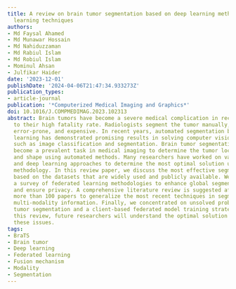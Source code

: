 ```yaml
---
title: A review on brain tumor segmentation based on deep learning methods with federated
  learning techniques
authors:
- Md Faysal Ahamed
- Md Munawar Hossain
- Md Nahiduzzaman
- Md Rabiul Islam
- Md Robiul Islam
- Mominul Ahsan
- Julfikar Haider
date: '2023-12-01'
publishDate: '2024-04-06T21:47:34.933273Z'
publication_types:
- article-journal
publication: '*Computerized Medical Imaging and Graphics*'
doi: 10.1016/J.COMPMEDIMAG.2023.102313
abstract: Brain tumors have become a severe medical complication in recent years due
  to their high fatality rate. Radiologists segment the tumor manually, which is time-consuming,
  error-prone, and expensive. In recent years, automated segmentation based on deep
  learning has demonstrated promising results in solving computer vision problems
  such as image classification and segmentation. Brain tumor segmentation has recently
  become a prevalent task in medical imaging to determine the tumor location, size,
  and shape using automated methods. Many researchers have worked on various machine
  and deep learning approaches to determine the most optimal solution using the convolutional
  methodology. In this review paper, we discuss the most effective segmentation techniques
  based on the datasets that are widely used and publicly available. We also proposed
  a survey of federated learning methodologies to enhance global segmentation performance
  and ensure privacy. A comprehensive literature review is suggested after studying
  more than 100 papers to generalize the most recent techniques in segmentation and
  multi-modality information. Finally, we concentrated on unsolved problems in brain
  tumor segmentation and a client-based federated model training strategy. Based on
  this review, future researchers will understand the optimal solution path to solve
  these issues.
tags:
- BraTS
- Brain tumor
- Deep learning
- Federated learning
- Fusion mechanism
- Modality
- Segmentation
---
```

